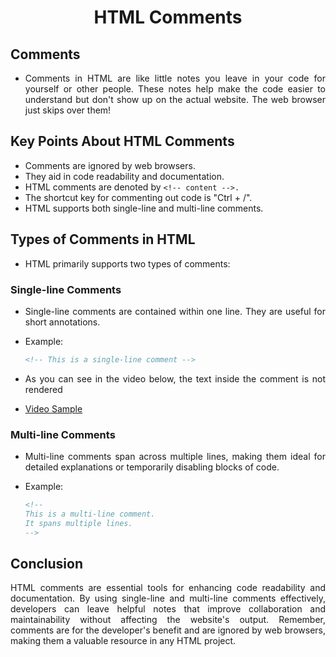 <style>
    body {
        text-align: justify;
    }
</style>

<h1 style="text-align: center;">HTML Comments</h1>

## Comments

- Comments in HTML are like little notes you leave in your code for yourself or other people. These notes help make the code easier to understand but don't show up on the actual website. The web browser just skips over them!

## Key Points About HTML Comments

- Comments are ignored by web browsers.
- They aid in code readability and documentation.
- HTML comments are denoted by `<!-- content -->.`
- The shortcut key for commenting out code is "Ctrl + /".
- HTML supports both single-line and multi-line comments.

## Types of Comments in HTML

- HTML primarily supports two types of comments:

### Single-line Comments

- Single-line comments are contained within one line. They are useful for short annotations.

- Example:

  ```html
  <!-- This is a single-line comment -->
  ```

- As you can see in the video below, the text inside the comment is not rendered

- [Video Sample](./assets/comments.mp4)

### Multi-line Comments

- Multi-line comments span across multiple lines, making them ideal for detailed explanations or temporarily disabling blocks of code.
- Example:

  ```html
  <!-- 
  This is a multi-line comment.
  It spans multiple lines.
  -->
  ```

## Conclusion

HTML comments are essential tools for enhancing code readability and documentation. By using single-line and multi-line comments effectively, developers can leave helpful notes that improve collaboration and maintainability without affecting the website's output. Remember, comments are for the developer's benefit and are ignored by web browsers, making them a valuable resource in any HTML project.
